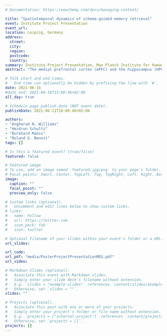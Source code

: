 ```yaml
---
# Documentation: https://wowchemy.com/docs/managing-content/

title: "Spatiotemporal dynamics of schema-guided memory retrieval"
event: Institute Project Presentation 
event_url:
location: Leipzig, Germany
address:
  street:
  city:
  region:
  postcode:
  country:
summary: Institute Project Presentation, Max Planck Institute for Human Cognitive and Brain Sciences
abstract: "The medial prefrontal cortex (mPFC) and the hippocampus (HPC) are both involved in memory retrieval (Benoit & Schacter, 2015), yet they seem to support distinct retrieval stages. For instance, during the retrieval of autobiographical memories, activation in the mPFC has been shown to precede activity in the HPC (McCormick et al., 2020). We hypothesize that the mPFC augments hippocampal retrieval of specific episodes by instantiating general memory schemas (Ghosh & Gilboa, 2014). Here, using MEG, we plan to investigate mPFC-HPC dynamics during a schema-guided memory retrieval task. For a parallel 7T fMRI study, we predict that the mPFC represents schema-relevant information (here: categories), whereas the HPC represents episodic memory content (here: exemplars). In the proposed MEG study, using standalone MEG and fusion MEG-fMRI analyses, we want to test the complementary prediction that mPFC category processing precedes hippocampal exemplar processing."

# Talk start and end times.
#   End time can optionally be hidden by prefixing the line with `#`.
date: 2021-06-16
#date_end: 2021-06-16T15:00:46+02:00
all_day: true

# Schedule page publish date (NOT event date).
publishDate: 2021-06-11T16:08:46+02:00

authors: 
- "Angharad N. Williams"
- "Heidrun Schultz"
- "Burkhard Maess"
- "Roland G. Benoit"
tags: []

# Is this a featured event? (true/false)
featured: false

# Featured image
# To use, add an image named `featured.jpg/png` to your page's folder. 
# Focal points: Smart, Center, TopLeft, Top, TopRight, Left, Right, BottomLeft, Bottom, BottomRight.
image:
  caption: ""
  focal_point: ""
  preview_only: false

# Custom links (optional).
#   Uncomment and edit lines below to show custom links.
# links:
# - name: Follow
#   url: https://twitter.com
#   icon_pack: fab
#   icon: twitter

# Optional filename of your slides within your event's folder or a URL.
url_slides:

url_code:
url_pdf: "media/PosterProjectPresentationMEG.pdf"
url_video:

# Markdown Slides (optional).
#   Associate this event with Markdown slides.
#   Simply enter your slide deck's filename without extension.
#   E.g. `slides = "example-slides"` references `content/slides/example-slides.md`.
#   Otherwise, set `slides = ""`.
slides: ""

# Projects (optional).
#   Associate this post with one or more of your projects.
#   Simply enter your project's folder or file name without extension.
#   E.g. `projects = ["internal-project"]` references `content/project/deep-learning/index.md`.
#   Otherwise, set `projects = []`.
projects: []
---
```


